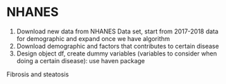 # NHANES

1. Download new data from NHANES Data set, start from 2017-2018 data for demographic and expand once we have algorithm
2. Download demographic and factors that contributes to certain disease
3. Design object df, create dummy variables (variables to consider when doing a certain disease): use haven package

Fibrosis and steatosis
